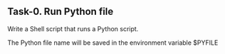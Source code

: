 ## Task-0. Run Python file

Write a Shell script that runs a Python script.

The Python file name will be saved in the environment variable $PYFILE
